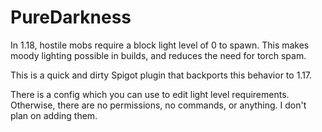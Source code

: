 # PureDarkness

In 1.18, hostile mobs require a block light level of 0 to spawn. This
makes moody lighting possible in builds, and reduces the need for torch
spam.

This is a quick and dirty Spigot plugin that backports this behavior to
1.17.

There is a config which you can use to edit light level requirements.
Otherwise, there are no permissions, no commands, or anything. I don't
plan on adding them.
